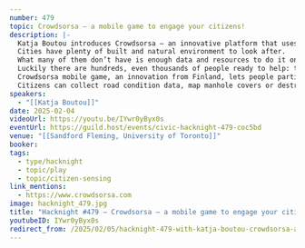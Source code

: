 ```yaml
---
number: 479
topic: Crowdsorsa – a mobile game to engage your citizens!
description: |-
  Katja Boutou introduces Crowdsorsa – an innovative platform that uses gamification and crowdsourcing to tackle environmental and infrastructure challenges.
  Cities have plenty of built and natural environment to look after.
  What many of them don’t have is enough data and resources to do it on time – when the costs and consequences are at their lowest.
  Luckily there are hundreds, even thousands of people ready to help: the citizens!
  Crowdsorsa mobile game, an innovation from Finland, lets people participate in improving their environment through fun and rewarding missions tailored to cities’ needs.
  Citizens can collect road condition data, map manhole covers or destroy sightings of invasive plant species. The ways to engage them are endless.
speakers:
  - "[[Katja Boutou]]"
date: 2025-02-04
videoUrl: https://youtu.be/IYwr0yByx0s
eventUrl: https://guild.host/events/civic-hacknight-479-coc5bd
venue: "[[Sandford Fleming, University of Toronto]]"
booker: 
tags:
  - type/hacknight
  - topic/play
  - topic/citizen-sensing
link_mentions:
  - https://www.crowdsorsa.com
image: hacknight_479.jpg
title: "Hacknight #479 – Crowdsorsa – a mobile game to engage your citizens!"
youtubeID: IYwr0yByx0s
redirect_from: /2025/02/05/hacknight-479-with-katja-boutou-crowdsorsa-a-mobile-game-to-engage-your-citizens/
---
```

